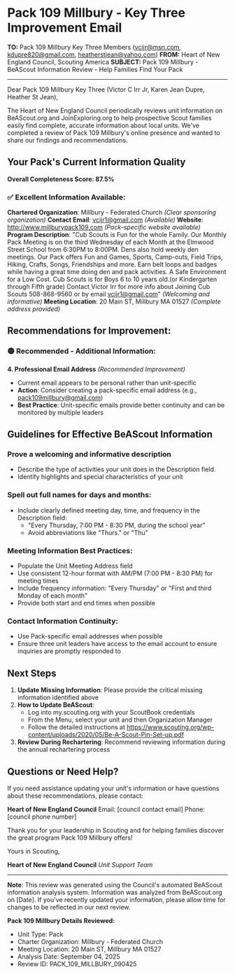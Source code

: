 # Pack 109 Millbury - Key Three Improvement Email

**TO:** Pack 109 Millbury Key Three Members (vcijr@msn.com, kdupre820@gmail.com, heatherstjean@yahoo.com)
**FROM:** Heart of New England Council, Scouting America
**SUBJECT:** Pack 109 Millbury - BeAScout Information Review - Help Families Find Your Pack

---

Dear Pack 109 Millbury Key Three (Victor C Irr Jr, Karen Jean Dupre, Heather  St Jean),

The Heart of New England Council periodically reviews unit information on BeAScout.org and JoinExploring.org to help prospective Scout families easily find complete, accurate information about local units. We've completed a review of Pack 109 Millbury's online presence and wanted to share our findings and recommendations.

## Your Pack's Current Information Quality

**Overall Completeness Score: 87.5%**

### ✅ **Excellent Information Available:**
**Chartered Organization**: Millbury - Federated Church *(Clear sponsoring organization)*
**Contact Email**: vcijr1@gmail.com *(Available)*
**Website**: http://www.millburypack109.com *(Pack-specific website available)*
**Program Description**: "Cub Scouts is Fun for the whole Family. Our Monthly Pack Meeting is on the third Wednesday of each Month at the Elmwood Street School from 6:30PM to 8:00PM. Dens also hold weekly den meetings. Our Pack offers Fun and Games, Sports, Camp-outs, Field Trips, Hiking, Crafts, Songs, Friendships and more. Earn belt loops and badges while having a great time doing den and pack activities. A Safe Environment for a Low Cost. Cub Scouts is for Boys 6 to 10 years old.(or Kindergarten through Fifth grade) Contact Victor Irr for more info about Joining Cub Scouts 508-868-9560 or by email vcijr1@gmail.com" *(Welcoming and informative)*
**Meeting Location**: 20 Main ST, Millbury MA 01527 *(Complete address provided)*

## Recommendations for Improvement:

### 🟡 **Recommended - Additional Information:**

**4. Professional Email Address** *(Recommended Improvement)*
- Current email appears to be personal rather than unit-specific
- **Action**: Consider creating a pack-specific email address (e.g., pack109millbury@gmail.com)
- **Best Practice**: Unit-specific emails provide better continuity and can be monitored by multiple leaders

## Guidelines for Effective BeAScout Information

### **Prove a welcoming and informative description**
- Describe the type of activities your unit does in the Description field.
- Identify highlights and special characteristics of your unit

### **Spell out full names for days and months:**
- Include clearly defined meeting day, time, and frequency in the Description field:
  - "Every Thursday, 7:00 PM - 8:30 PM, during the school year"
  - Avoid abbreviations like "Thurs." or "Thu"

### **Meeting Information Best Practices:**
- Populate the Unit Meeting Address field
- Use consistent 12-hour format with AM/PM (7:00 PM - 8:30 PM) for meeting times
- Include frequency information: "Every Thursday" or "First and third Monday of each month"
- Provide both start and end times when possible

### **Contact Information Continuity:**
- Use Pack-specific email addresses when possible
- Ensure three unit leaders have access to the email account to ensure inquiries are promptly responded to

## Next Steps

1. **Update Missing Information**: Please provide the critical missing information identified above
2. **How to Update BeAScout**: 
   - Log into my.scouting.org with your ScoutBook credentials
   - From the Menu, select your unit and then Organization Manager
   - Follow the detailed instructions at
     https://www.scouting.org/wp-content/uploads/2020/05/Be-A-Scout-Pin-Set-up.pdf
3. **Review During Rechartering**: Recommend reviewing information during the annual rechartering process

## Questions or Need Help?

If you need assistance updating your unit's information or have questions about these recommendations, please contact:

**Heart of New England Council**
Email: [council contact email]
Phone: [council phone number]

Thank you for your leadership in Scouting and for helping families discover the great program Pack 109 Millbury offers!

Yours in Scouting,

**Heart of New England Council**
*Unit Support Team*

---

**Note**: This review was generated using the Council's automated BeAScout information analysis system. Information was analyzed from BeAScout.org on [Date]. If you've recently updated your information, please allow time for changes to be reflected in our next review.

**Pack 109 Millbury Details Reviewed:**
- Unit Type: Pack
- Charter Organization: Millbury - Federated Church
- Meeting Location: 20 Main ST, Millbury MA 01527
- Analysis Date: September 04, 2025
- Review ID: PACK_109_MILLBURY_090425